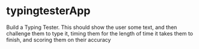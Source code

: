 # typingtesterApp
Build a Typing Tester. This should show the user some text, and then challenge them to type it, timing them for the length of time it takes them to finish, and scoring them on their accuracy
